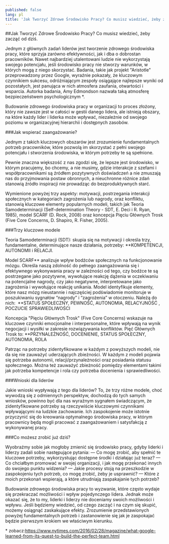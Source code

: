 ```yaml
---
published: false
lang: pl
title: 'Jak Tworzyć Zdrowe Środowisko Pracy? Co musisz wiedzieć, żeby zacząć od dziś.'
---
```




##Jak Tworzyć Zdrowe Środowisko Pracy? Co musisz wiedzieć, żeby zacząć od dziś.

Jednym z głównych zadań liderów jest tworzenie zdrowego środowiska pracy, które sprzyja zarówno efektywności, jak i dba o dobrostan pracowników. Nawet najbardziej utalentowani ludzie nie wykorzystają swojego potencjału, jeśli środowisko pracy nie stworzy warunków, w których mogą z niego skorzystać. Badania, takie jak projekt "Aristotle" przeprowadzony przez Google, wyraźnie pokazały, że kluczowym czynnikiem sukcesu, odróżniającym zespoły osiągające najlepsze wyniki od pozostałych, jest panująca w nich atmosfera zaufania, otwartości i wsparcia. Autorka badania, Amy Edmondson nazwała taką atmosferę bezpieczeństwem psychologicznym \*.

Budowanie zdrowego środowiska pracy w organizacji to proces złożony, który nie zawsze jest  w całości w gestii danego lidera, ale istnieją obszary, na które każdy lider i liderka może wpływać, niezależnie od swojego poziomu w organizacyjnej hierarchii i dostępnych zasobów. 

###Jak wspierać zaangażowanie?

Jednym z takich kluczowych obszarów jest zrozumienie fundamentalnych potrzeb pracowników, które pozwolą im skorzystać z pełni swojego potencjału i stworzenia środowiska, w którym potrzeby te są spełnione. 

Pewnie znaczna większość z nas zgodzi się, że lepsze jest środowisko, w którym pracujemy, bo chcemy, a nie musimy, gdzie interakcje z szefami i współpracownikami są źródłem pozytywnych doświadczeń a nie zmuszają nas do przyjmowania postaw obronnych, a nieuchronne różnice zdań stanowią źródło inspiracji nie prowadząc do bezproduktywnych starć.

Wymienione powyżej trzy aspekty: motywacji, postrzegania interakcji społecznych w kategoriach zagrożenia lub nagrody, oraz konfliktu, stanowią kluczowe elementy popularnych modeli, takich jak Teoria Samodeterminacji (Self-determination Theory - SDT, E. Deci i R. Ryan, 1985), model SCARF (D. Rock, 2008) oraz koncepcja Pięciu Głównych Trosk (Five Core Concerns, D. Shapiro, R. Fisher, 2005).

###Trzy kluczowe modele

Teoria Samodeterminacji (SDT): skupia się na motywacji i określa trzy, fundamentalne, determinujące nasze działania, potrzeby: 
**KOMPETENCJI, AUTONOMII i RELACJI. 

Model SCARF\*\* analizuje wpływ bodźców społecznych na funkcjonowanie mózgu. Określa naszą zdolność do pełnego zaangażowania się i efektywnego wykonywania pracy w zależności od tego, czy bodźce te są postrzegane jako pozytywne, wywołujące reakcję dążenia w oczekiwaniu na potencjalne nagrody, czy jako negatywne, interpretowane jako zagrożenia i wywołujące reakcję unikania. Model identyfikuje elementy, które nasz mózg nieustannie i najczęściej podświadomie monitoruje w poszukiwaniu sygnałów “nagrody” i “zagrożenia” w otoczeniu. Należą do nich:  **STATUS SPOŁECZNY, PEWNOŚĆ, AUTONOMIA, RELACYJNOŚĆ , POCZUCIE SPRAWIEDLIWOŚCI

Koncepcja "Pięciu Głównych Trosk" (Five Core Concerns) wskazuje na kluczowe czynniki emocjonalne i interpersonalne, które wpływają na wynik negocjacji i wysiłki w zakresie rozwiązywania konfliktów. Pięć Głównych Trosk to:
**PRZYNALEŻNOŚĆ, DOCENIENIE, STATUS SPOŁECZNY, AUTONOMIA, ROLA
 
Patrząc na potrzeby zidentyfikowane w każdym z powyższych modeli, nie da się nie zauważyć uderzających zbieżności. W każdym z modeli pojawia się potrzeba autonomii, relacji/przynależności oraz posiadania statusu społecznego. Można też zauważyć zbieżność pomiędzy elementami takimi jak potrzeba kompetencje i rola czy potrzeba docenienia i sprawiedliwości.

###Wnioski dla liderów

Jakie wnioski wypływają z tego dla liderów? To, że trzy różne modele, choć wywodzą się z odmiennych perspektyw, dochodzą do tych samych wniosków, powinno być dla nas wyraźnym sygnałem świadczącym, że zidentyfikowane potrzeby są rzeczywiście kluczowymi czynnikami wpływającymi na ludzkie zachowanie. Ich zaspokojenie może istotnie przyczynić się do kreowania optymalnego środowiska pracy, w którym pracownicy będą mogli pracować z zaangażowaniem i satysfakcją z wykonywanej pracy.

###Co możesz zrobić już dziś?

Wyobraźmy sobie jak mogłoby zmienić się środowisko pracy, gdyby liderki i liderzy zadali sobie następujące pytania:
— Co mogę zrobić, aby spełnić te kluczowe potrzeby, wykorzystując dostępne środki i działając już teraz?
— Co chciałbym promować w swojej organizacji, i jak mogę przekonać innych do swojego punktu widzenia?
— Jakie procesy stoją na przeszkodzie w zaspokojeniu tych potrzeb, co mogę zrobić, żeby je usprawnić?
— Które z moich przekonań wspierają, a które utrudniają zaspakajanie tych potrzeb?

Budowanie zdrowego środowiska pracy to wyzwanie, które często wydaje się przekraczać możliwości i wpływ pojedynczego lidera. Jednak może okazać się, że to my, liderki i liderzy nie doceniamy swoich możliwości i wpływu. Jeśli będziemy wiedzieć, od czego zacząć i na czym się skupić, możemy osiągnąć zaskakujące efekty. Zrozumienie przedstawionych powyżej fundamentalnych potrzeb i zastanowienie się jak je zaspokajać będzie pierwszym krokiem we właściwym kierunku.

\* zobacz:https://www.nytimes.com/2016/02/28/magazine/what-google-learned-from-its-quest-to-build-the-perfect-team.html

